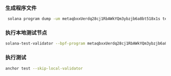 ### 生成程序文件

```bash
 solana program dump -um metaqbxxUerdq28cj1RbAWkYQm3ybzjb6a8bt518x1s tests/metaplex_token_metadata_program.so
```

### 执行本地测试节点

```bash
solana-test-validator --bpf-program metaqbxxUerdq28cj1RbAWkYQm3ybzjb6a8bt518x1s tests/metaplex_token_metadata_program.so --reset
```

### 执行测试

```bash
anchor test --skip-local-validator
```
